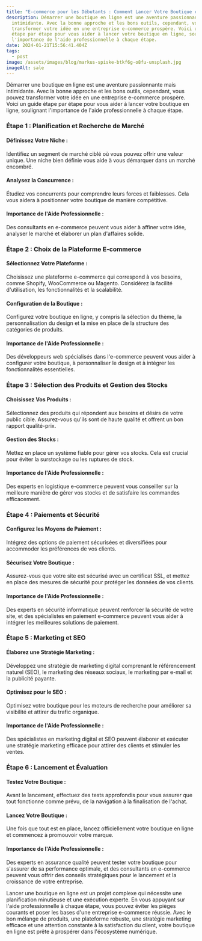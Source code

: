 ```yaml
---
title: "E-commerce pour les Débutants : Comment Lancer Votre Boutique en Ligne"
description: Démarrer une boutique en ligne est une aventure passionnante mais
  intimidante. Avec la bonne approche et les bons outils, cependant, vous pouvez
  transformer votre idée en une entreprise e-commerce prospère. Voici un guide
  étape par étape pour vous aider à lancer votre boutique en ligne, soulignant
  l'importance de l'aide professionnelle à chaque étape.
date: 2024-01-21T15:56:41.404Z
tags:
  - post
image: /assets/images/blog/markus-spiske-btkf6g-o8fu-unsplash.jpg
imageAlt: sale
---
```

Démarrer une boutique en ligne est une aventure passionnante mais intimidante. Avec la bonne approche et les bons outils, cependant, vous pouvez transformer votre idée en une entreprise e-commerce prospère. Voici un guide étape par étape pour vous aider à lancer votre boutique en ligne, soulignant l'importance de l'aide professionnelle à chaque étape.

### Étape 1 : Planification et Recherche de Marché

#### Définissez Votre Niche :

Identifiez un segment de marché ciblé où vous pouvez offrir une valeur unique. Une niche bien définie vous aide à vous démarquer dans un marché encombré.

#### Analysez la Concurrence :

Étudiez vos concurrents pour comprendre leurs forces et faiblesses. Cela vous aidera à positionner votre boutique de manière compétitive.

#### Importance de l'Aide Professionnelle :

Des consultants en e-commerce peuvent vous aider à affiner votre idée, analyser le marché et élaborer un plan d'affaires solide.

### Étape 2 : Choix de la Plateforme E-commerce

#### Sélectionnez Votre Plateforme :

Choisissez une plateforme e-commerce qui correspond à vos besoins, comme Shopify, WooCommerce ou Magento. Considérez la facilité d'utilisation, les fonctionnalités et la scalabilité.

#### Configuration de la Boutique :

Configurez votre boutique en ligne, y compris la sélection du thème, la personnalisation du design et la mise en place de la structure des catégories de produits.

#### Importance de l'Aide Professionnelle :

Des développeurs web spécialisés dans l'e-commerce peuvent vous aider à configurer votre boutique, à personnaliser le design et à intégrer les fonctionnalités essentielles.

### Étape 3 : Sélection des Produits et Gestion des Stocks

#### Choisissez Vos Produits :

Sélectionnez des produits qui répondent aux besoins et désirs de votre public cible. Assurez-vous qu'ils sont de haute qualité et offrent un bon rapport qualité-prix.

#### Gestion des Stocks :

Mettez en place un système fiable pour gérer vos stocks. Cela est crucial pour éviter la surstockage ou les ruptures de stock.

#### Importance de l'Aide Professionnelle :

Des experts en logistique e-commerce peuvent vous conseiller sur la meilleure manière de gérer vos stocks et de satisfaire les commandes efficacement.

### Étape 4 : Paiements et Sécurité

#### Configurez les Moyens de Paiement :

Intégrez des options de paiement sécurisées et diversifiées pour accommoder les préférences de vos clients.

#### Sécurisez Votre Boutique :

Assurez-vous que votre site est sécurisé avec un certificat SSL, et mettez en place des mesures de sécurité pour protéger les données de vos clients.

#### Importance de l'Aide Professionnelle :

Des experts en sécurité informatique peuvent renforcer la sécurité de votre site, et des spécialistes en paiement e-commerce peuvent vous aider à intégrer les meilleures solutions de paiement.

### Étape 5 : Marketing et SEO

#### Élaborez une Stratégie Marketing :

Développez une stratégie de marketing digital comprenant le référencement naturel (SEO), le marketing des réseaux sociaux, le marketing par e-mail et la publicité payante.

#### Optimisez pour le SEO :

Optimisez votre boutique pour les moteurs de recherche pour améliorer sa visibilité et attirer du trafic organique.

#### Importance de l'Aide Professionnelle :

Des spécialistes en marketing digital et SEO peuvent élaborer et exécuter une stratégie marketing efficace pour attirer des clients et stimuler les ventes.

### Étape 6 : Lancement et Évaluation

#### Testez Votre Boutique :

Avant le lancement, effectuez des tests approfondis pour vous assurer que tout fonctionne comme prévu, de la navigation à la finalisation de l'achat.

#### Lancez Votre Boutique :

Une fois que tout est en place, lancez officiellement votre boutique en ligne et commencez à promouvoir votre marque.

#### Importance de l'Aide Professionnelle :

Des experts en assurance qualité peuvent tester votre boutique pour s'assurer de sa performance optimale, et des consultants en e-commerce peuvent vous offrir des conseils stratégiques pour le lancement et la croissance de votre entreprise.



Lancer une boutique en ligne est un projet complexe qui nécessite une planification minutieuse et une exécution experte. En vous appuyant sur l'aide professionnelle à chaque étape, vous pouvez éviter les pièges courants et poser les bases d'une entreprise e-commerce réussie. Avec le bon mélange de produits, une plateforme robuste, une stratégie marketing efficace et une attention constante à la satisfaction du client, votre boutique en ligne est prête à prospérer dans l'écosystème numérique.